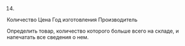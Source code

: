 14. 
Количество
Цена
Год изготовления
Производитель

Определить товар, количество которого больше всего
на складе, и напечатать все сведения о нем.
